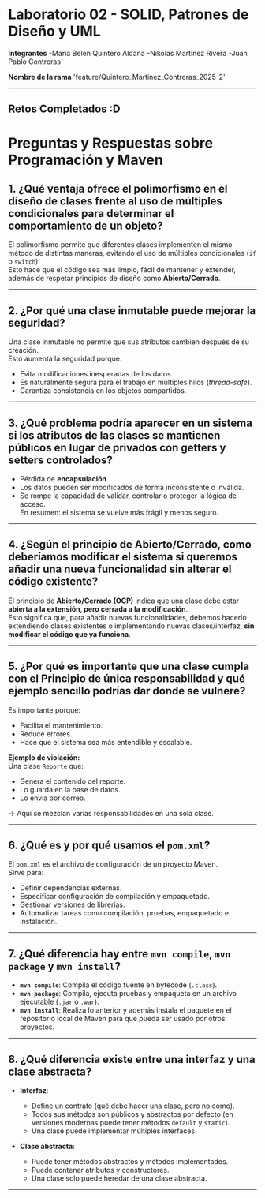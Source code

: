 # Laboratorio 02 - SOLID, Patrones de Diseño y UML

**Integrantes**
-Maria Belen Quintero Aldana
-Nikolas Martinez Rivera
-Juan Pablo Contreras

**Nombre de la rama**
'feature/Quintero_Martinez_Contreras_2025-2'


___

## Retos Completados :D

# Preguntas y Respuestas sobre Programación y Maven

## 1. ¿Qué ventaja ofrece el polimorfismo en el diseño de clases frente al uso de múltiples condicionales para determinar el comportamiento de un objeto?

El polimorfismo permite que diferentes clases implementen el mismo método de distintas maneras, evitando el uso de múltiples condicionales (`if` o `switch`).  
Esto hace que el código sea más limpio, fácil de mantener y extender, además de respetar principios de diseño como **Abierto/Cerrado**.

---

## 2. ¿Por qué una clase inmutable puede mejorar la seguridad?

Una clase inmutable no permite que sus atributos cambien después de su creación.  
Esto aumenta la seguridad porque:
- Evita modificaciones inesperadas de los datos.
- Es naturalmente segura para el trabajo en múltiples hilos (*thread-safe*).
- Garantiza consistencia en los objetos compartidos.

---

## 3. ¿Qué problema podría aparecer en un sistema si los atributos de las clases se mantienen públicos en lugar de privados con getters y setters controlados?

- Pérdida de **encapsulación**.
- Los datos pueden ser modificados de forma inconsistente o inválida.
- Se rompe la capacidad de validar, controlar o proteger la lógica de acceso.  
  En resumen: el sistema se vuelve más frágil y menos seguro.

---

## 4. ¿Según el principio de Abierto/Cerrado, como deberíamos modificar el sistema si queremos añadir una nueva funcionalidad sin alterar el código existente?

El principio de **Abierto/Cerrado (OCP)** indica que una clase debe estar **abierta a la extensión, pero cerrada a la modificación**.  
Esto significa que, para añadir nuevas funcionalidades, debemos hacerlo extendiendo clases existentes o implementando nuevas clases/interfaz, **sin modificar el código que ya funciona**.

---

## 5. ¿Por qué es importante que una clase cumpla con el Principio de única responsabilidad y qué ejemplo sencillo podrías dar donde se vulnere?

Es importante porque:
- Facilita el mantenimiento.
- Reduce errores.
- Hace que el sistema sea más entendible y escalable.

**Ejemplo de violación:**  
Una clase `Reporte` que:
- Genera el contenido del reporte.
- Lo guarda en la base de datos.
- Lo envía por correo.

→ Aquí se mezclan varias responsabilidades en una sola clase.

---

## 6. ¿Qué es y por qué usamos el `pom.xml`?

El `pom.xml` es el archivo de configuración de un proyecto Maven.  
Sirve para:
- Definir dependencias externas.
- Especificar configuración de compilación y empaquetado.
- Gestionar versiones de librerías.
- Automatizar tareas como compilación, pruebas, empaquetado e instalación.

---

## 7. ¿Qué diferencia hay entre `mvn compile`, `mvn package` y `mvn install`?

- **`mvn compile`**: Compila el código fuente en bytecode (`.class`).
- **`mvn package`**: Compila, ejecuta pruebas y empaqueta en un archivo ejecutable (`.jar` o `.war`).
- **`mvn install`**: Realiza lo anterior y además instala el paquete en el repositorio local de Maven para que pueda ser usado por otros proyectos.

---

## 8. ¿Qué diferencia existe entre una interfaz y una clase abstracta?

- **Interfaz**:
    - Define un contrato (qué debe hacer una clase, pero no cómo).
    - Todos sus métodos son públicos y abstractos por defecto (en versiones modernas puede tener métodos `default` y `static`).
    - Una clase puede implementar múltiples interfaces.

- **Clase abstracta**:
    - Puede tener métodos abstractos y métodos implementados.
    - Puede contener atributos y constructores.
    - Una clase solo puede heredar de una clase abstracta.

---





